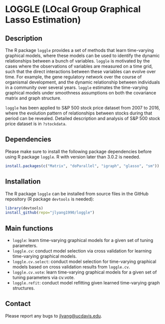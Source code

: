 # LOGGLE (LOcal Group Graphical Lasso Estimation)

## Description
The R package `loggle` provides a set of methods that learn time-varying graphical models, where these models can be used to identify the dynamic relationships between a bunch of variables. `loggle` is motivated by the cases where the observations of variables are measured on a time grid, such that the direct interactions between these variables can evolve over time. For example, the gene regulatory network over the course of organismal development, and the dynamic relationship between individuals in a community over several years. `loggle` estimates the time-varying graphical models under smoothness assumptions on both the covariance matrix and graph structure. 

`loggle` has been applied to S&P 500 stock price dataset from 2007 to 2016, where the evolution pattern of relationships between stocks during that period can be revealed. Detailed description and analysis of S&P 500 stock price dataset is in `?stockdata`.

## Dependencies
Please make sure to install the following package dependencies before using R package `loggle`. R with version later than 3.0.2 is needed.
```r
install.packages(c("Matrix", "doParallel", "igraph", "glasso", "sm"))
```

## Installation
The R package `loggle` can be installed from source files in the GitHub repository (R package `devtools` is needed):
```r
library(devtools)
install_github(repo="jlyang1990/loggle")
```

## Main functions
* `loggle`: learn time-varying graphical models for a given set of tuning parameters.
* `loggle.cv`: conduct model selection via cross validation for learning time-varying graphical models.
* `loggle.cv.select`: conduct model selection for time-varying graphical models based on cross validation results from `loggle.cv`.
* `loggle.cv.vote`:  learn time-varying graphical models for a given set of tuning parameters via cv.vote.
* `loggle.refit`: conduct model refitting given learned time-varying graph structures.

## Contact
Please report any bugs to jlyang@ucdavis.edu.
